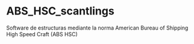# ABS_HSC_scantlings
Software de estructuras mediante la norma American Bureau of Shipping High Speed Craft (ABS HSC)
